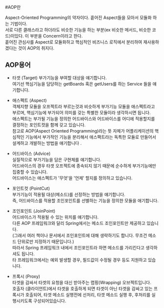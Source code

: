 #AOP란

Aspect-Oriented Programming의 약자이다.
흩어진 Aspect들을 모아서 모듈화 하는 기법이다.  
서로 다른 클래스라고 하더라도 비슷한 기능을 하는 부분(ex 비슷한 메서드, 비슷한 코드)이있다. 이 부분을 Concern이라고 한다.  
흩어진 관심사를 Aspect로 모듈화하고 핵심적인 비즈니스 로직에서 분리하여 재사용하겠다는 것이 AOP의 취지다.

## AOP용어
- 타겟 (Target)
부가기능을 부여할 대상을 얘기합니다.  
여기선 핵심기능을 담당하는 getBoards 혹은 getUsers를 하는 Service 들을 얘기합니다.

- 애스펙트 (Aspect)  
객체지향 모듈을 오프젝트라 부르는것과 비슷하게 부가기능 모듈을 애스펙트라고 부르며, 핵심기능에 부가되어 의미를 갖는 특별한 모듈이라 생각하시면 됩니다.  
애스펙트는 부가될 기능을 정의한 어드바이스와 어드바이스를 어디에 적용할지를 결정하는 포인트컷을 함께 갖고 있습니다.  
참고로 AOP(Aspect Oriented Programming)라는 뜻 자체가 어플리케이션의 핵심적인 기능에서 부가적인 기능을 분리해서 애스팩트라는 독특한 모듈로 만들어서 설계하고 개발하는 방법을 얘기합니다  .

- 어드바이스 (Advice)  
실질적으로 부가기능을 담은 구현체를 얘기합니다.  
어드바이스의 경우 타겟 오프젝트에 종속되지 않기 때문에 순수하게 부가기능에만 집중할 수 있습니다.  
어드바이스는 애스펙트가 '무엇'을 '언제' 할지를 정의하고 있습니다.  

- 포인트컷 (PointCut)  
부가기능이 적용될 대상(메소드)를 선정하는 방법을 얘기합니다.  
즉, 어드바이스를 적용할 조인포인트를 선별하는 기능을 정의한 모듈을 애기합니다.  
 
- 조인포인트 (JoinPoint)  
어드바이스가 적용될 수 있는 위치를 얘기합니다.  
다른 AOP 프레임워크와 달리 Spring에서는 메소드 조인포인트만 제공하고 있습니다.  
(그래서 여러 책이나 문서에서 조인포인트에 대해 생략하기도 합니다. 무조건 메소드 단위로만 지정하기 때문입니다.)  
따라서 Spring 프레임워크 내에서 조인포인트라 하면 메소드를 가리킨다고 생각하셔도 됩니다.  
타 프레임워크에서는 예외 발생할 경우, 필드값이 수정될 경우 등도 지원하고 있습니다.  

- 프록시 (Proxy)  
타겟을 감싸서 타겟의 요청을 대신 받아주는 랩핑(Wrapping) 오브젝트입니다.  
호출자 (클라이언트)에서 타겟을 호출하게 되면 타겟이 아닌 타겟을 감싸고 있는 프록시가 호출되어, 타겟 메소드 실행전에 선처리, 타겟 메소드 실행 후, 후처리를 실행시키도록 구성되어있습니다.  
